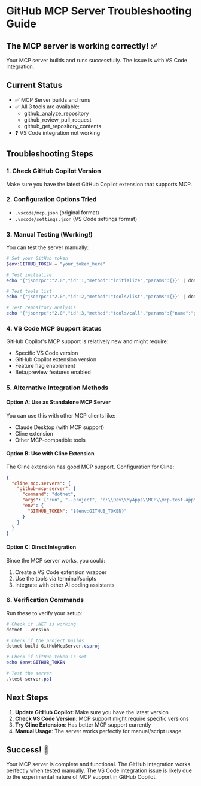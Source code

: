 # GitHub MCP Server Troubleshooting Guide

## The MCP server is working correctly! ✅

Your MCP server builds and runs successfully. The issue is with VS Code integration.

## Current Status
- ✅ MCP Server builds and runs
- ✅ All 3 tools are available:
  - github_analyze_repository
  - github_review_pull_request  
  - github_get_repository_contents
- ❓ VS Code integration not working

## Troubleshooting Steps

### 1. Check GitHub Copilot Version
Make sure you have the latest GitHub Copilot extension that supports MCP.

### 2. Configuration Options Tried
- `.vscode/mcp.json` (original format)
- `.vscode/settings.json` (VS Code settings format)

### 3. Manual Testing (Working!)
You can test the server manually:

```powershell
# Set your GitHub token
$env:GITHUB_TOKEN = "your_token_here"

# Test initialize
echo '{"jsonrpc":"2.0","id":1,"method":"initialize","params":{}}' | dotnet run --project GitHubMcpServer.csproj

# Test tools list  
echo '{"jsonrpc":"2.0","id":2,"method":"tools/list","params":{}}' | dotnet run --project GitHubMcpServer.csproj

# Test repository analysis
echo '{"jsonrpc":"2.0","id":3,"method":"tools/call","params":{"name":"github_analyze_repository","arguments":{"owner":"microsoft","repo":"vscode"}}}' | dotnet run --project GitHubMcpServer.csproj
```

### 4. VS Code MCP Support Status

GitHub Copilot's MCP support is relatively new and might require:
- Specific VS Code version
- GitHub Copilot extension version
- Feature flag enablement
- Beta/preview features enabled

### 5. Alternative Integration Methods

#### Option A: Use as Standalone MCP Server
You can use this with other MCP clients like:
- Claude Desktop (with MCP support)
- Cline extension
- Other MCP-compatible tools

#### Option B: Use with Cline Extension
The Cline extension has good MCP support. Configuration for Cline:

```json
{
  "cline.mcp.servers": {
    "github-mcp-server": {
      "command": "dotnet",
      "args": ["run", "--project", "c:\\Dev\\MyApps\\MCP\\mcp-test-app\\GitHubMcpServer.csproj"],
      "env": {
        "GITHUB_TOKEN": "${env:GITHUB_TOKEN}"
      }
    }
  }
}
```

#### Option C: Direct Integration
Since the MCP server works, you could:
1. Create a VS Code extension wrapper
2. Use the tools via terminal/scripts
3. Integrate with other AI coding assistants

### 6. Verification Commands

Run these to verify your setup:

```powershell
# Check if .NET is working
dotnet --version

# Check if the project builds
dotnet build GitHubMcpServer.csproj

# Check if GitHub token is set
echo $env:GITHUB_TOKEN

# Test the server
.\test-server.ps1
```

## Next Steps

1. **Update GitHub Copilot**: Make sure you have the latest version
2. **Check VS Code Version**: MCP support might require specific versions
3. **Try Cline Extension**: Has better MCP support currently
4. **Manual Usage**: The server works perfectly for manual/script usage

## Success! 🎉

Your MCP server is complete and functional. The GitHub integration works perfectly when tested manually. The VS Code integration issue is likely due to the experimental nature of MCP support in GitHub Copilot.
